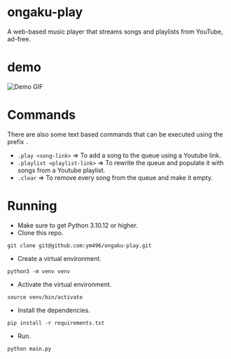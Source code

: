 # ongaku-play
A web-based music player that streams songs and playlists from YouTube, ad-free.
# demo
![Demo GIF](https://i.imgur.com/WYbitD5.gif)
# Commands
There are also some text based commands that can be executed using the prefix `.`
* `.play <song-link>` => To add a song to the queue using a Youtube link.
* `.playlist <playlist-link>` => To rewrite the queue and populate it with songs from a Youtube playlist.
* `.clear` => To remove every song from the queue and make it empty.
# Running
* Make sure to get Python 3.10.12 or higher.
* Clone this repo.
```
git clone git@github.com:ym496/ongaku-play.git
```
* Create a virtual environment.
```
python3 -m venv venv
```
* Activate the virtual environment.
```
source venv/bin/activate
```
* Install the dependencies.
```
pip install -r requirements.txt
```
* Run.
```
python main.py
```
